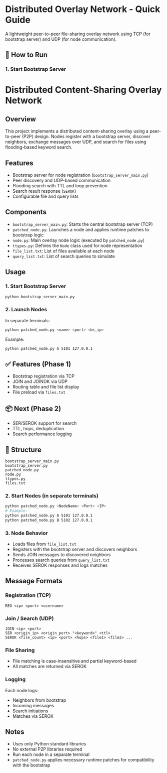 # Distributed Overlay Network - Quick Guide

A lightweight peer-to-peer file-sharing overlay network using TCP (for bootstrap server) and UDP (for node communication).

## 🔧 How to Run

### 1. Start Bootstrap Server

# Distributed Content-Sharing Overlay Network

## Overview
This project implements a distributed content-sharing overlay using a peer-to-peer (P2P) design. Nodes register with a bootstrap server, discover neighbors, exchange messages over UDP, and search for files using flooding-based keyword search.

## Features
- Bootstrap server for node registration (`bootstrap_server_main.py`)
- Peer discovery and UDP-based communication
- Flooding search with TTL and loop prevention
- Search result response (`SEROK`)
- Configurable file and query lists

## Components

- `bootstrap_server_main.py`: Starts the central bootstrap server (TCP)
- `patched_node.py`: Launches a node and applies runtime patches to bootstrap logic
- `node.py`: Main overlay node logic (executed by `patched_node.py`)
- `ttypes.py`: Defines the `Node` class used for node representation
- `file_list.txt`: List of files available at each node
- `query_list.txt`: List of search queries to simulate

## Usage

### 1. Start Bootstrap Server

```bash
python bootstrap_server_main.py
```

### 2. Launch Nodes

In separate terminals:

```bash
python patched_node.py <name> <port> <bs_ip>
```

Example:

```bash
python patched_node.py A 5101 127.0.0.1
```

## ✅ Features (Phase 1)

- Bootstrap registration via TCP
- JOIN and JOINOK via UDP
- Routing table and file list display
- File preload via `files.txt`

## 📦 Next (Phase 2)

- SER/SEROK support for search
- TTL, hops, deduplication
- Search performance logging

## 📂 Structure

```
bootstrap_server_main.py
bootstrap_server.py
patched_node.py
node.py
ttypes.py
files.txt
```

### 2. Start Nodes (in separate terminals)
```bash
python patched_node.py <NodeName> <Port> <IP>
# Example:
python patched_node.py A 5101 127.0.0.1
python patched_node.py B 5102 127.0.0.1
```

### 3. Node Behavior
- Loads files from `file_list.txt`
- Registers with the bootstrap server and discovers neighbors
- Sends JOIN messages to discovered neighbors
- Processes search queries from `query_list.txt`
- Receives SEROK responses and logs matches

## Message Formats


### Registration (TCP)
```
REG <ip> <port> <username>
```


### Join / Search (UDP)

```
JOIN <ip> <port>
SER <origin_ip> <origin_port> "<keyword>" <ttl>
SEROK <file_count> <ip> <port> <hops> <file1> <file2> ...
```


### File Sharing

- File matching is case-insensitive and partial keyword-based
- All matches are returned via SEROK

### Logging

Each node logs:
- Neighbors from bootstrap
- Incoming messages
- Search initiations
- Matches via SEROK

## Notes
- Uses only Python standard libraries
- No external P2P libraries required
- Run each node in a separate terminal
- `patched_node.py` applies necessary runtime patches for compatibility with the bootstrap